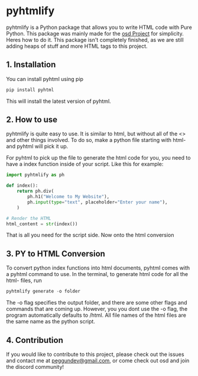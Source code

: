 # pyhtmlify

pyhtmlify is a Python package that allows you to write HTML code with Pure Python. This package was mainly made for the [osd Project](https://github.com/Peggun/osd) for simplicity. Heres how to do it. This package isn't completely finished, as we are still adding heaps of stuff and more HTML tags to this project.

## 1. Installation
You can install pyhtml using pip
```py
pip install pyhtml
```
This will install the latest version of pyhtml.

## 2. How to use
pyhtmlify is quite easy to use. It is similar to html, but without all of the <> and other things involved. To do so, make a python file starting with html- and pyhtml will pick it up.

For pyhtml to pick up the file to generate the html code for you, you need to have a index function inside of your script. Like this for example:
```py
import pyhtmlify as ph

def index():
    return ph.div(
        ph.h1("Welcome to My Website"),
        ph.input(type="text", placeholder="Enter your name"),
    )

# Render the HTML
html_content = str(index())
```

That is all you need for the script side. Now onto the html conversion

## 3. PY to HTML Conversion
To convert python index functions into html documents, pyhtml comes with a pyhtml command to use. In the terminal, to generate html code for all the html- files, run 
```py
pyhtmlify generate -o folder
```
The -o flag specifies the output folder, and there are some other flags and commands that are coming up. 
However, you you dont use the -o flag, the program automatically defaults to /html. All file names of the html files are the same name as the python script.

## 4. Contribution
If you would like to contribute to this project, please check out the issues and contact me at peggundev@gmail.com, or come check out osd and join the discord community!